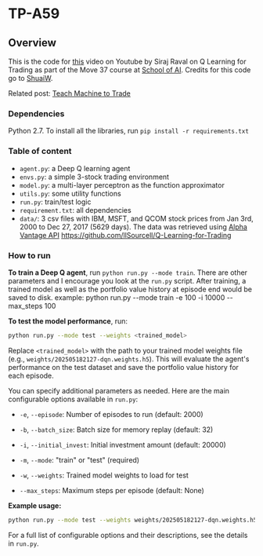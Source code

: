 # TP-A59

## Overview

This is the code for [this](https://youtu.be/rRssY6FrTvU) video on Youtube by Siraj Raval on Q Learning for Trading as part of the Move 37 course at [School of AI](https://www.theschool.ai). Credits for this code go to [ShuaiW](https://github.com/ShuaiW/teach-machine-to-trade).

Related post: [Teach Machine to Trade](https://shuaiw.github.io/2018/02/11/teach-machine-to-trade.html)

### Dependencies

Python 2.7. To install all the libraries, run `pip install -r requirements.txt`

### Table of content

* `agent.py`: a Deep Q learning agent
* `envs.py`: a simple 3-stock trading environment
* `model.py`: a multi-layer perceptron as the function approximator
* `utils.py`: some utility functions
* `run.py`: train/test logic
* `requirement.txt`: all dependencies
* `data/`: 3 csv files with IBM, MSFT, and QCOM stock prices from Jan 3rd, 2000 to Dec 27, 2017 (5629 days). The data was retrieved using [Alpha Vantage API](https://www.alphavantage.co/)
<https://github.com/llSourcell/Q-Learning-for-Trading>

### How to run

**To train a Deep Q agent**, run `python run.py --mode train`. There are other parameters and I encourage you look at the `run.py` script. After training, a trained model as well as the portfolio value history at episode end would be saved to disk.
example: python run.py --mode train -e 100 -i 10000 --max_steps 100

**To test the model performance**, run:

```bash
python run.py --mode test --weights <trained_model>
```

Replace `<trained_model>` with the path to your trained model weights file (e.g., `weights/202505182127-dqn.weights.h5`). This will evaluate the agent's performance on the test dataset and save the portfolio value history for each episode.

You can specify additional parameters as needed. Here are the main configurable options available in `run.py`:

* `-e`, `--episode`: Number of episodes to run (default: 2000)

* `-b`, `--batch_size`: Batch size for memory replay (default: 32)

* `-i`, `--initial_invest`: Initial investment amount (default: 20000)

* `-m`, `--mode`: "train" or "test" (required)

* `-w`, `--weights`: Trained model weights to load for test
  
* `--max_steps`: Maximum steps per episode (default: None)

**Example usage:**

```bash
python run.py --mode test --weights weights/202505182127-dqn.weights.h5 --max_steps 500 --episode 50 --batch_size 64 --initial_invest 50000
```

For a full list of configurable options and their descriptions, see the details in `run.py`.
